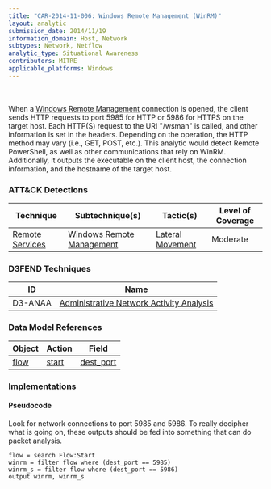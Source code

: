 ```yaml
---
title: "CAR-2014-11-006: Windows Remote Management (WinRM)"
layout: analytic
submission_date: 2014/11/19
information_domain: Host, Network
subtypes: Network, Netflow
analytic_type: Situational Awareness
contributors: MITRE
applicable_platforms: Windows
---
```

<br><br>
When a [Windows Remote Management](https://attack.mitre.org/techniques/T1021/006) connection is opened, the client sends HTTP requests to port 5985 for HTTP or 5986 for HTTPS on the target host. Each HTTP(S) request to the URI "/wsman" is called, and other information is set in the headers. Depending on the operation, the HTTP method may vary (i.e., GET, POST, etc.). This analytic would detect Remote PowerShell, as well as other communications that rely on WinRM. Additionally, it outputs the executable on the client host, the connection information, and the hostname of the target host.


### ATT&CK Detections

|Technique|Subtechnique(s)|Tactic(s)|Level of Coverage|
|---|---|---|---|
|[Remote Services](https://attack.mitre.org/techniques/T1021/)|[Windows Remote Management](https://attack.mitre.org/techniques/T1021/006/)|[Lateral Movement](https://attack.mitre.org/tactics/TA0008/)|Moderate|


### D3FEND Techniques

|ID|Name|
|---|---| 
|D3-ANAA | [Administrative Network Activity Analysis](https://d3fend.mitre.org/technique/d3f:AdministrativeNetworkActivityAnalysis)| 



### Data Model References

|Object|Action|Field|
|---|---|---|
|[flow](/data_model/flow) | [start](/data_model/flow#start) | [dest_port](/data_model/flow#dest_port) |



### Implementations

#### Pseudocode

Look for network connections to port 5985 and 5986. To really decipher what is going on, these outputs should be fed into something that can do packet analysis.


```
flow = search Flow:Start
winrm = filter flow where (dest_port == 5985)
winrm_s = filter flow where (dest_port == 5986)
output winrm, winrm_s

```





